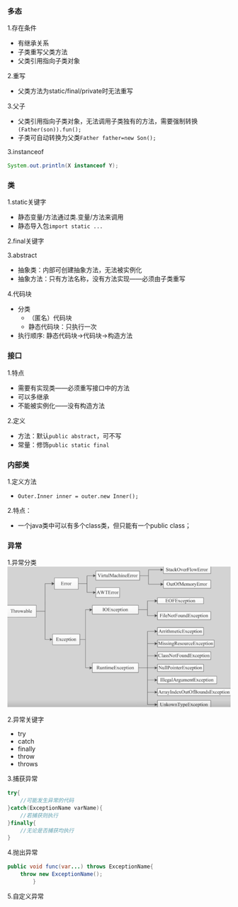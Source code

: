 ### 多态
1.存在条件
- 有继承关系
- 子类重写父类方法
- 父类引用指向子类对象

2.重写
- 父类方法为static/final/private时无法重写

3.父子
- 父类引用指向子类对象，无法调用子类独有的方法，需要强制转换`(Father(son)).fun();`
- 子类可自动转换为父类`Father father=new Son();`

3.instanceof
```java
System.out.println(X instanceof Y);
```

### 类
1.static关键字
- 静态变量/方法通过类.变量/方法来调用
- 静态导入包`import static ...`

2.final关键字

3.abstract
- 抽象类：内部可创建抽象方法，无法被实例化
- 抽象方法：只有方法名称，没有方法实现——必须由子类重写

4.代码块
- 分类
  - （匿名）代码块
  - 静态代码块：只执行一次
- 执行顺序: 静态代码块->代码块->构造方法

### 接口
1.特点
- 需要有实现类——必须重写接口中的方法
- 可以多继承
- 不能被实例化——没有构造方法

2.定义
- 方法：默认`public abstract`，可不写
- 常量：修饰`public static final`

### 内部类
1.定义方法
- `Outer.Inner inner = outer.new Inner();`

2.特点：
- 一个java类中可以有多个class类，但只能有一个public class；

### 异常
1.异常分类
![img.png](img.png)

2.异常关键字
- try
- catch
- finally
- throw
- throws

3.捕获异常
```java
try{
    //可能发生异常的代码
}catch(ExceptionName varName){
    //若捕获则执行
}finally{
    //无论是否捕获均执行
}
```

4.抛出异常
```java
public void func(var...) throws ExceptionName{
    throw new ExceptionName();
        }
```

5.自定义异常